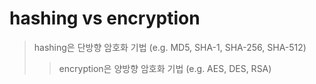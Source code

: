 # hashing vs encryption

> hashing은 단방향 암호화 기법 (e.g. MD5, SHA-1, SHA-256, SHA-512)
>
> > encryption은 양방향 암호화 기법 (e.g. AES, DES, RSA)
